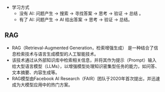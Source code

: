 - 学习方式
    - 没有 AI:  问题产生 -> 搜索 -> 寻找答案 -> 思考 -> 验证 -> 总结 。
    - 有了 AI:  问题产生 -> AI 给出答案 -> 思考 -> 验证 -> 总结。



## RAG
- RAG（Retrieval-Augmented Generation，检索增强生成） 是一种结合了信息检索技术与语言生成模型的人工智能技术。
- 该技术通过从外部知识库中检索相关信息，并将其作为提示（Prompt）输入给大型语言模型（LLMs），以增强模型处理知识密集型任务的能力，如问答、文本摘要、内容生成等。
- RAG模型由Facebook AI Research（FAIR）团队于2020年首次提出，并迅速成为大模型应用中的热门方案。